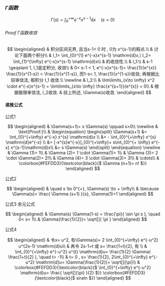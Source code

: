 ### $\Gamma 函数$

$$
\Gamma (s) = \int_{0}^{+ \infty} e^{-x} x^{s-1}\mathrm{d}x \quad (s>0)
$$

###### Proof $\Gamma$函数收敛

$$
\begin{aligned}
	& 积分区间无界, 且当s-1< 0 时 , 0为 x^{s-1}的暇点.\\
	& 讨论下面两个积分\\
	& I_1= \int_{0}^{1} e^{-x}x^{s-1} \mathrm{d}x,\ I_2= \int_{1}^{\infty} e^{-x}x^{s-1} \mathrm{d}x\\
	& 的收敛性.\\
	& I_1:\\
	& s-1 \geqslant 1, I_1是定积分, 收敛\\
	&	0< s-1 < 1, e^{-x}x^{s-1}= \frac{1}{e^{x}} \frac{1}{x^{1-s}} < \frac{1}{x^{1-s}},
	而1-s< 1, \frac{1}{x^{1-s}}收敛; 再根据比较审敛法, 暇积分 I_1 收敛.\\
	\newline
	& I_2:\\
	& \lim\limits_{x\to \infty} x^2 \cdot e^{-x}x^{s-1} = \lim\limits_{x\to \infty} \frac{x^{s+1}}{e^{x}} = 0\\
	& 根据极限审敛法, I_2收敛.
	& 综上所述, \Gamma(s)收敛.
\end{aligned}
$$

#### 递推公式

公式1

$$
\begin{aligned}
	& \Gamma(s+1)= s \Gamma(s) \qquad s>0\\
	\newline
	& \text{Proof:}\\
	&
	\begin{equation}
		\begin{split}
			\Gamma(s+1)
			&= \int_{0}^{+\infty} e^{-x} x^{s} \mathrm{d}x \\
			&= - \int_{0}^{+\infty} x^{s} \mathrm{d}e^{-x} \\
			&= [-x^{s}e^{-x}]_{0}^{+\infty}+ s\int_{0}^{+ \infty} e^{-x} x^{s-1}\mathrm{d}x\\
			&= s \Gamma(s)
		\end{split}
	\end{equation}
	\newline
	& \Gamma (1)= 1\\
	& \Gamma (2)= 1 \cdot \Gamma(1)= 1\\
	& \Gamma (3)= 2 \cdot \Gamma(2)= 2!\\
	& \Gamma (4)= 3 \cdot \Gamma(3)= 3!\\
	& \cdots\\
	& \colorbox{#FEFDD3}{\textcolor{black}{$ \Gamma (n+1)= n! $}}
\end{aligned}
$$

公式2

$$
\begin{aligned}
	& \quad s \to 0^{+}, \Gamma(s) \to + \infty\\
	& \because \Gamma(s)= \frac{ \Gamma (s+1) }{s}, \Gamma(1)=1
\end{aligned}
$$

公式3 余元公式

$$
\begin{aligned}
	& \Gamma(s) \Gamma(1-s) = \frac{\pi}{ \sin \pi s }, \quad 0< s< 1\\
	& \Gamma(\frac{1}{2})= \sqrt[]{ \pi }
\end{aligned}
$$

公式4

$$
\begin{aligned}
	& 令x= u^2, 有\Gamma(s)= 2 \int_{0}^{+\infty} e^{-u^2} u^{2s-1} \mathrm{d}u\\
	& 再令 2s-1=t 或 s= \frac{1+t}{2}, 有 \\
	& \int_{0}^{+\infty} e^{-u^2} u^{t} \mathrm{d}u= \frac{1}{2} \Gamma( \frac{1+t}{2} ), \quad t> -1\\
	& t= 0 , s= \frac{1}{2}, 2\int_{0}^{+\infty} e^{-u^2} \mathrm{d}u= \Gamma(\frac{1}{2})= \sqrt[]{\pi}\\
	& \colorbox{#FEFDD3}{\textcolor{black}{$  \int_{0}^{+\infty} e^{-u^2} \mathrm{d}u= \frac{ \sqrt[]{\pi} }{2} $}}
	\colorbox{#FEFDD3}{\textcolor{black}{$ siratn $}}
\end{aligned}
$$
